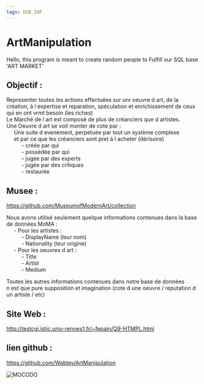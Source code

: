 ```yaml
---
tags: DSB_INF
---
```


# ArtManipulation
Hello, this program is meant to create random people to Fulfill our SQL base 'ART MARKET'

Objectif :
----------

Representer toutes les actions effectuées sur unr oeuvre d art, de la création, à l expertise et reparation, spéculation et enrichissement de ceux qui en ont vrmt besoin (les riches)  
Le Marché de l art est composé de plus de créanciers que d artistes.  
Une Oeuvre d art se voit monter de cote par :   
     Une suite d evenement, perpetuée par tout un système complexe  
     et par ce que les créanciers sont pret à l acheter (dérisoire)  
          - créée par qui  
          - possédée par qui  
          - jugée par des experts  
          - jugée par des critiques  
          - restaurée  


Musee :
-------

https://github.com/MuseumofModernArt/collection

Nous avons utilisé seulement quelque informations contenues dans la base de données MoMA :  
     - Pour les artistes :  
          - DisplayName (leur nom)  
          - Nationality (leur origine)  
     - Pour les oeuvres d art :  
          - Title  
          - Artist  
          - Medium  

Toutes les autres informations contenues dans notre base de données  
n est que pure supposition et imagination (cote d une oeuvre / reputation d un artiste / etc)  


Site Web :
----------

http://testcgi.istic.univ-rennes1.fr/~fepain/Q9-HTMPL.html

lien github :
-------------

https://github.com/Wabtey/ArtManipulation


![MOCODO](https://user-images.githubusercontent.com/73140258/165476807-98045fbb-2f2e-4848-b13c-42fc4703bb53.png)

